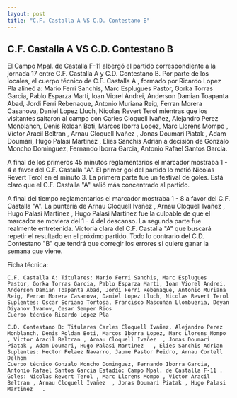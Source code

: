 ```yaml
--- 
layout: post 
title: "C.F. Castalla A VS C.D. Contestano B"
---
```


## C.F. Castalla A VS C.D. Contestano B

El Campo Mpal. de Castalla F-11  albergó el partido correspondiente a la jornada 17 entre C.F. Castalla A y C.D. Contestano B. Por parte de los locales, el cuerpo técnico de C.F. Castalla A , formado por Ricardo Lopez Pla alineó a: Mario Ferri Sanchis, Marc Esplugues Pastor, Gorka Torras Garcia, Pablo Esparza Marti, Ioan Viorel Andrei, Anderson Damian Toapanta Abad, Jordi Ferri Rebenaque, Antonio Muriana Reig, Ferran Morera Casanova, Daniel Lopez Lluch, Nicolas Revert Terol  mientras que los visitantes saltaron al campo con Carles Cloquell Ivañez, Alejandro Perez Monblanch, Denis Roldan Boti, Marcos Iborra Lopez, Marc Llorens Mompo , Victor Aracil Beltran , Arnau Cloquell Ivañez  , Jonas Doumari Piatak , Adam Doumari, Hugo Palasi Martinez   , Elies Sanchis Adrian a decisión de Gonzalo Moncho Dominguez, Fernando Iborra Garcia, Antonio Rafael Santos Garcia. 

A final de los primeros 45 minutos reglamentarios el marcador mostraba 1 - 4 a favor del C.F. Castalla "A". El primer gol del partido lo metió Nicolas Revert Terol  en el minuto 3. La primera parte fue un festival de goles. Está claro que el C.F. Castalla "A" salió más concentrado al partido. 

A final del tiempo reglamentarios el marcador mostraba 1 - 8 a favor del C.F. Castalla "A". La puntería de  Arnau Cloquell Ivañez  , Arnau Cloquell Ivañez  , Hugo Palasi Martinez   , Hugo Palasi Martinez     fue la culpable de que el marcador se moviera del 1 - 4 del descanso. La segunda parte fue realmente entretenida. Victoria clara del C.F. Castalla "A" que buscará repetir el resultado en el próximo partido. Todo lo contrario del C.D. Contestano "B" que tendrá que corregir los errores si quiere ganar la semana que viene. 

Ficha técnica: 
    
    C.F. Castalla A: Titulares: Mario Ferri Sanchis, Marc Esplugues Pastor, Gorka Torras Garcia, Pablo Esparza Marti, Ioan Viorel Andrei, Anderson Damian Toapanta Abad, Jordi Ferri Rebenaque, Antonio Muriana Reig, Ferran Morera Casanova, Daniel Lopez Lluch, Nicolas Revert Terol  
    Suplentes: Oscar Soriano Tortosa, Francisco Mascuñan Llombueria, Deyan Diyanov Ivanov, Cesar Semper Rios 
    Cuerpo técnico Ricardo Lopez Pla 
    
    C.D. Contestano B: Titulares Carles Cloquell Ivañez, Alejandro Perez Monblanch, Denis Roldan Boti, Marcos Iborra Lopez, Marc Llorens Mompo , Victor Aracil Beltran , Arnau Cloquell Ivañez  , Jonas Doumari Piatak , Adam Doumari, Hugo Palasi Martinez   , Elies Sanchis Adrian
    Suplentes: Hector Pelaez Navarro, Jaume Pastor Peidro, Arnau Cortell Delhom 
    Cuerpo técnico Gonzalo Moncho Dominguez, Fernando Iborra Garcia, Antonio Rafael Santos Garcia Estadio: Campo Mpal. de Castalla F-11 . Goles: Nicolas Revert Terol , Marc Llorens Mompo , Victor Aracil Beltran , Arnau Cloquell Ivañez  , Jonas Doumari Piatak , Hugo Palasi Martinez   .  